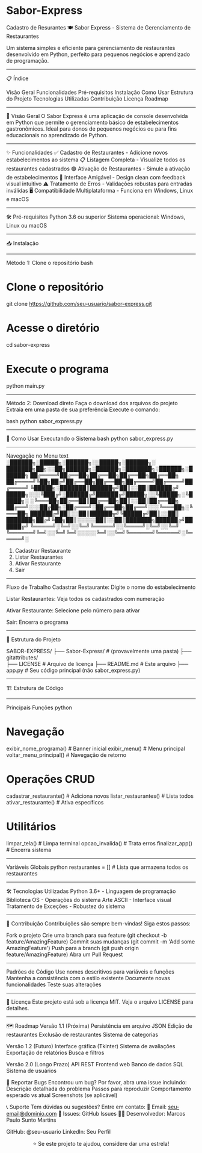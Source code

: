 # Sabor-Express
Cadastro de Resurantes
🍽️ Sabor Express - Sistema de Gerenciamento de Restaurantes

Um sistema simples e eficiente para gerenciamento de restaurantes desenvolvido em Python, perfeito para pequenos negócios e aprendizado de programação.

-------------------------------------------------------------------------------------------------
📋 Índice

Visão Geral
Funcionalidades
Pré-requisitos
Instalação
Como Usar
Estrutura do Projeto
Tecnologias Utilizadas
Contribuição
Licença
Roadmap

-------------------------------------------------------------------------------------------------
🎯 Visão Geral
O Sabor Express é uma aplicação de console desenvolvida em Python que permite o gerenciamento básico de estabelecimentos gastronômicos. Ideal para donos de pequenos negócios ou para fins educacionais no aprendizado de Python.

-------------------------------------------------------------------------------------------------
✨ Funcionalidades
✅ Cadastro de Restaurantes - Adicione novos estabelecimentos ao sistema
📋 Listagem Completa - Visualize todos os restaurantes cadastrados
🟢 Ativação de Restaurantes - Simule a ativação de estabelecimentos
🎨 Interface Amigável - Design clean com feedback visual intuitivo
⚠️ Tratamento de Erros - Validações robustas para entradas inválidas
🖥️ Compatibilidade Multiplataforma - Funciona em Windows, Linux e macOS

-------------------------------------------------------------------------------------------------
🛠️ Pré-requisitos
Python 3.6 ou superior
Sistema operacional: Windows, Linux ou macOS

-------------------------------------------------------------------------------------------------
📥 Instalação

*******************
Método 1: Clone o repositório
bash
# Clone o repositório
git clone https://github.com/seu-usuario/sabor-express.git

# Acesse o diretório
cd sabor-express

# Execute o programa
python main.py

*****************
Método 2: Download direto
Faça o download dos arquivos do projeto
Extraia em uma pasta de sua preferência
Execute o comando:

bash
python sabor_express.py

-------------------------------------------------------------------------------------------------
🚀 Como Usar
Executando o Sistema
bash
python sabor_express.py

-------------------------------------------------------------------------------------------------
Navegação no Menu
text
░██████╗░█████╗░██████╗░░█████╗░██████╗░  ███████╗██╗░░██╗██████╗░██████╗░███████╗░██████╗░██████╗
██╔════╝██╔══██╗██╔══██╗██╔══██╗██╔══██╗  ██╔════╝╚██╗██╔╝██╔══██╗██╔══██╗██╔════╝██╔════╝██╔════╝
╚█████╗░███████║██████╦╝██║░░██║██████╔╝  █████╗░░░╚███╔╝░██████╔╝██████╔╝█████╗░░╚█████╗░╚█████╗░
░╚═══██╗██╔══██║██╔══██╗██║░░██║██╔══██╗  ██╔══╝░░░██╔██╗░██╔═══╝░██╔══██╗██╔══╝░░░╚═══██╗░╚═══██╗
██████╔╝██║░░██║██████╦╝╚█████╔╝██║░░██║  ███████╗██╔╝╚██╗██║░░░░░██║░░██║███████╗██████╔╝██████╔╝
╚═════╝░╚═╝░░╚═╝╚═════╝░░╚════╝░╚═╝░░╚═╝  ╚══════╝╚═╝░░╚═╝╚═╝░░░░░╚═╝░░╚═╝╚══════╝╚═════╝░╚═════╝░

1. Cadastrar Restaurante
2. Listar Restaurantes
3. Ativar Restaurante
4. Sair

-------------------------------------------------------------------------------------------------
Fluxo de Trabalho
Cadastrar Restaurante: Digite o nome do estabelecimento

Listar Restaurantes: Veja todos os cadastrados com numeração

Ativar Restaurante: Selecione pelo número para ativar

Sair: Encerra o programa


-------------------------------------------------------------------------------------------------
📁 Estrutura do Projeto

SABOR-EXPRESS/
├── Sabor-Express/      # (provavelmente uma pasta)
├── gitattributes/      
├── LICENSE            # Arquivo de licença
├── README.md          # Este arquivo
├── app.py             # Seu código principal (não sabor_express.py)


-------------------------------------------------------------------------------------------------
🏗️ Estrutura de Código

***********************
Principais Funções
python
# Navegação
exibir_nome_programa()    # Banner inicial
exibir_menu()             # Menu principal
voltar_menu_principal()   # Navegação de retorno

# Operações CRUD
cadastrar_restaurante()   # Adiciona novos
listar_restaurantes()     # Lista todos
ativar_restaurante()      # Ativa específicos

# Utilitários
limpar_tela()             # Limpa terminal
opcao_invalida()          # Trata erros
finalizar_app()           # Encerra sistema

**********************
Variáveis Globais
python
restaurantes = []  # Lista que armazena todos os restaurantes

-------------------------------------------------------------------------------------------------
🛠️ Tecnologias Utilizadas
Python 3.6+ - Linguagem de programação
Biblioteca OS - Operações do sistema
Arte ASCII - Interface visual
Tratamento de Exceções - Robustez do sistema

*********************
🤝 Contribuição
Contribuições são sempre bem-vindas! Siga estos passos:

Fork o projeto
Crie uma branch para sua feature (git checkout -b feature/AmazingFeature)
Commit suas mudanças (git commit -m 'Add some AmazingFeature')
Push para a branch (git push origin feature/AmazingFeature)
Abra um Pull Request

*********************
Padrões de Código
Use nomes descritivos para variáveis e funções
Mantenha a consistência com o estilo existente
Documente novas funcionalidades
Teste suas alterações

********************
📄 Licença
Este projeto está sob a licença MIT. Veja o arquivo LICENSE para detalhes.

*******************
🗺️ Roadmap
Versão 1.1 (Próxima)
Persistência em arquivo JSON
Edição de restaurantes
Exclusão de restaurantes
Sistema de categorias

Versão 1.2 (Futuro)
Interface gráfica (Tkinter)
Sistema de avaliações
Exportação de relatórios
Busca e filtros

Versão 2.0 (Longo Prazo)
API REST
Frontend web
Banco de dados SQL
Sistema de usuários

🐛 Reportar Bugs
Encontrou um bug? Por favor, abra uma issue incluindo:
Descrição detalhada do problema
Passos para reproduzir
Comportamento esperado vs atual
Screenshots (se aplicável)

📞 Suporte
Tem dúvidas ou sugestões? Entre em contato:
📧 Email: seu-email@dominio.com
💬 Issues: GitHub Issues
👨‍💻 Desenvolvedor: Marcos Paulo Sunto Martins

GitHub: @seu-usuario
LinkedIn: Seu Perfil

<div align="center">
⭐️ Se este projeto te ajudou, considere dar uma estrela!
</div>